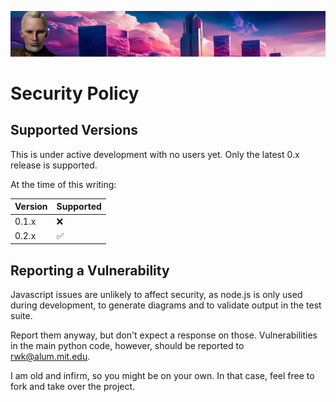 ![Zabob and city banner](docs/images/zabob-banner.jpg)

# Security Policy

## Supported Versions

This is under active development with no users yet. Only the latest 0.x release is supported.

At the time of this writing:

| Version | Supported          |
| ------- | ------------------ |
| 0.1.x   | :x:                |
| 0.2.x   | :white_check_mark: |

## Reporting a Vulnerability

Javascript issues are unlikely to affect security, as node.js is only used during
development, to generate diagrams and to validate output in the test suite.

Report them anyway, but don't expect a response on those. Vulnerabilities in the main
python code, however, should be reported to rwk@alum.mit.edu.

I am old and infirm, so you might be on your own. In that case, feel free to fork and
take over the project.
